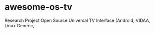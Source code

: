 # awesome-os-tv
Research Project Open Source Universal TV Interface (Android, VIDAA, Linux Generic, 
